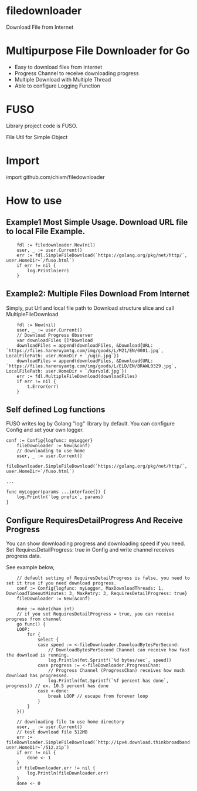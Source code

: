 # filedownloader
 Download File from Internet

# Multipurpose File Downloader for Go
- Easy to download files from internet
- Progress Channel to receive downloading progress
- Multiple Download with Multiple Thread
- Able to configure Logging Function

# FUSO
Library project code is FUSO.

File Util for Simple Object

# Import
import github.com/chixm/filedownloader

# How to use
## Example1 Most Simple Usage. Download URL file to local File Example.
```
	fdl := filedownloader.New(nil)
	user, _ := user.Current()
	err := fdl.SimpleFileDownload(`https://golang.org/pkg/net/http/`, user.HomeDir+`/fuso.html`)
	if err != nil {
		log.Println(err)
	}
```

## Example2: Multiple Files Download From Internet
Simply, put Url and local file path to Download structure slice and call MultipleFileDownload
```
	fdl := New(nil)
	user, _ := user.Current()
	// Download Progress Observer
	var downloadFiles []*Download
	downloadFiles = append(downloadFiles, &Download{URL: `https://files.hareruyamtg.com/img/goods/L/M21/EN/0001.jpg`, LocalFilePath: user.HomeDir + `/ugin.jpg`})
	downloadFiles = append(downloadFiles, &Download{URL: `https://files.hareruyamtg.com/img/goods/L/ELD/EN/BRAWL0329.jpg`, LocalFilePath: user.HomeDir + `/korvold.jpg`})
	err := fdl.MultipleFileDownload(downloadFiles)
	if err != nil {
		t.Error(err)
	}
```

## Self defined Log functions
FUSO writes log by Golang "log" library by default.
You can configure Config and set your own logger.

```
conf := Config{logfunc: myLogger}
	fileDownloader := New(&conf)
	// downloading to use home
	user, _ := user.Current()
	fileDownloader.SimpleFileDownload(`https://golang.org/pkg/net/http/`, user.HomeDir+`/fuso.html`)

...

func myLogger(params ...interface{}) {
	log.Println(`log prefix`, params)
}

```

## Configure RequiresDetailProgress And Receive Progress
You can show downloading progress and downloading speed if you need.
Set RequiresDetailProgress: true in Config and write channel receives progress data.

See example below,
```
	// default setting of RequiresDetailProgress is false, you need to set it true if you need download progress.
	conf := Config{logfunc: myLogger, MaxDownloadThreads: 1, DownloadTimeoutMinutes: 3, MaxRetry: 3, RequiresDetailProgress: true}
	fileDownloader := New(&conf)

	done := make(chan int)
	// if you set RequiresDetailProgress = true, you can receive progress from channel
	go func() {
	LOOP:
		for {
			select {
			case speed := <-fileDownloader.DownloadBytesPerSecond:
				// DownloadBytesPerSecond Channel can receive how fast the download is running.
				log.Println(fmt.Sprintf(`%d bytes/sec`, speed))
			case progress := <-fileDownloader.ProgressChan:
				// Progress Channel (ProgressChan) receives how much download has progressed.
				log.Println(fmt.Sprintf(`%f percent has done`, progress)) // ex. 10.5 percent has done
			case <-done:
				break LOOP // escape from forever loop
			}
		}
	}()

	// downloading file to use home directory
	user, _ := user.Current()
	// test download file 512MB
	err := fileDownloader.SimpleFileDownload(`http://ipv4.download.thinkbroadband.com/512MB.zip`, user.HomeDir+`/512.zip`)
	if err != nil {
		done <- 1
	}
	if fileDownloader.err != nil {
		log.Println(fileDownloader.err)
	}
	done <- 0
```